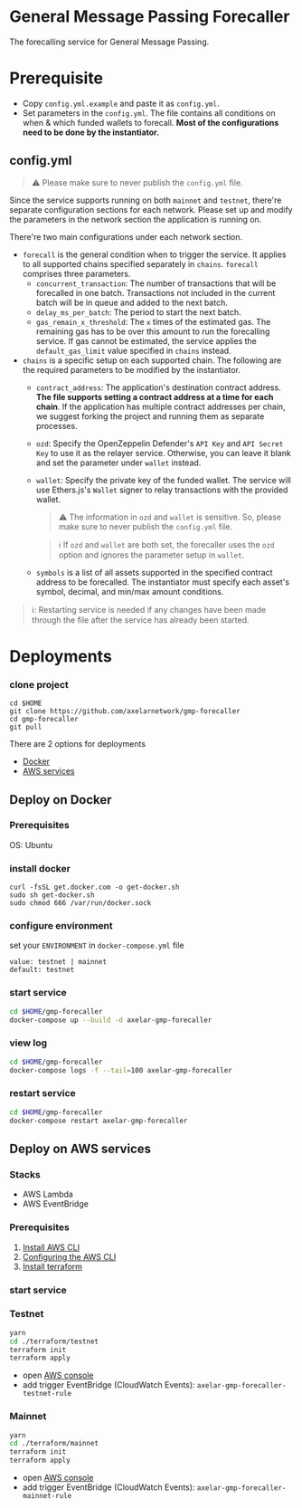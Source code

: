 # General Message Passing Forecaller
The forecalling service for General Message Passing.

# Prerequisite
- Copy `config.yml.example` and paste it as `config.yml`. 
- Set parameters in the `config.yml`. The file contains all conditions on when & which funded wallets to forecall. **Most of the configurations need to be done by the instantiator.**

## config.yml

> :warning: Please make sure to never publish the `config.yml` file.

Since the service supports running on both `mainnet` and `testnet`, there're separate configuration sections for each network. Please set up and modify the parameters in the network section the application is running on. 

There're two main configurations under each network section.
- `forecall` is the general condition when to trigger the service. It applies to all supported chains specified separately in `chains`. `forecall` comprises three parameters.
    - `concurrent_transaction`: The number of transactions that will be forecalled in one batch. Transactions not included in the current batch will be in queue and added to the next batch.
    - `delay_ms_per_batch`: The period to start the next batch. 
    - `gas_remain_x_threshold`: The `x` times of the estimated gas. The remaining gas has to be over this amount to run the forecalling service. If gas cannot be estimated, the service applies the `default_gas_limit` value specified in `chains` instead. 
- `chains` is a specific setup on each supported chain. The following are the required parameters to be modified by the instantiator. 
    - `contract_address`: The application's destination contract address. __The file supports setting a contract address at a time for each chain__. If the application has multiple contract addresses per chain, we suggest forking the project and running them as separate processes.
   - `ozd`: Specify the OpenZeppelin Defender's `API Key` and `API Secret Key` to use it as the relayer service. Otherwise, you can leave it blank and set the parameter under `wallet` instead.
   - `wallet`: Specify the private key of the funded wallet. The service will use Ethers.js's `Wallet` signer to relay transactions with the provided wallet.
     > :warning: The information in `ozd` and `wallet` is sensitive. So, please make sure to never publish the `config.yml` file.

     > ℹ️ If `ozd` and `wallet` are both set, the forecaller uses the `ozd` option and ignores the parameter setup in `wallet`.
  - `symbols` is a list of all assets supported in the specified contract address to be forecalled. The instantiator must specify each asset's symbol, decimal, and min/max amount conditions.

> ℹ️: Restarting service is needed if any changes have been made through the file after the service has already been started.

# Deployments
### clone project
```
cd $HOME
git clone https://github.com/axelarnetwork/gmp-forecaller
cd gmp-forecaller
git pull
```
There are 2 options for deployments
- [Docker](#deploy-on-docker)
- [AWS services](#deploy-on-aws-services)

## Deploy on Docker
### Prerequisites
OS: Ubuntu

### install docker
```
curl -fsSL get.docker.com -o get-docker.sh
sudo sh get-docker.sh
sudo chmod 666 /var/run/docker.sock
```

### configure environment
set your `ENVIRONMENT` in `docker-compose.yml` file
```
value: testnet | mainnet
default: testnet
```

### start service
```bash
cd $HOME/gmp-forecaller
docker-compose up --build -d axelar-gmp-forecaller
```
### view log
```bash
cd $HOME/gmp-forecaller
docker-compose logs -f --tail=100 axelar-gmp-forecaller
```
### restart service
```bash
cd $HOME/gmp-forecaller
docker-compose restart axelar-gmp-forecaller
```

## Deploy on AWS services
### Stacks
- AWS Lambda
- AWS EventBridge

### Prerequisites
1. [Install AWS CLI](https://docs.aws.amazon.com/cli/latest/userguide/getting-started-prereqs.html)
2. [Configuring the AWS CLI](https://docs.aws.amazon.com/cli/latest/userguide/cli-chap-configure.html)
3. [Install terraform](https://learn.hashicorp.com/tutorials/terraform/install-cli)

### start service
### Testnet
```bash
yarn
cd ./terraform/testnet
terraform init
terraform apply
```
- open [AWS console](https://console.aws.amazon.com/lambda/home#/functions/axelar-gmp-forecaller-testnet?tab=configure)
- add trigger EventBridge (CloudWatch Events): `axelar-gmp-forecaller-testnet-rule`

### Mainnet
```bash
yarn
cd ./terraform/mainnet
terraform init
terraform apply
```
- open [AWS console](https://console.aws.amazon.com/lambda/home#/functions/axelar-gmp-forecaller-mainnet?tab=configure)
- add trigger EventBridge (CloudWatch Events): `axelar-gmp-forecaller-mainnet-rule`
